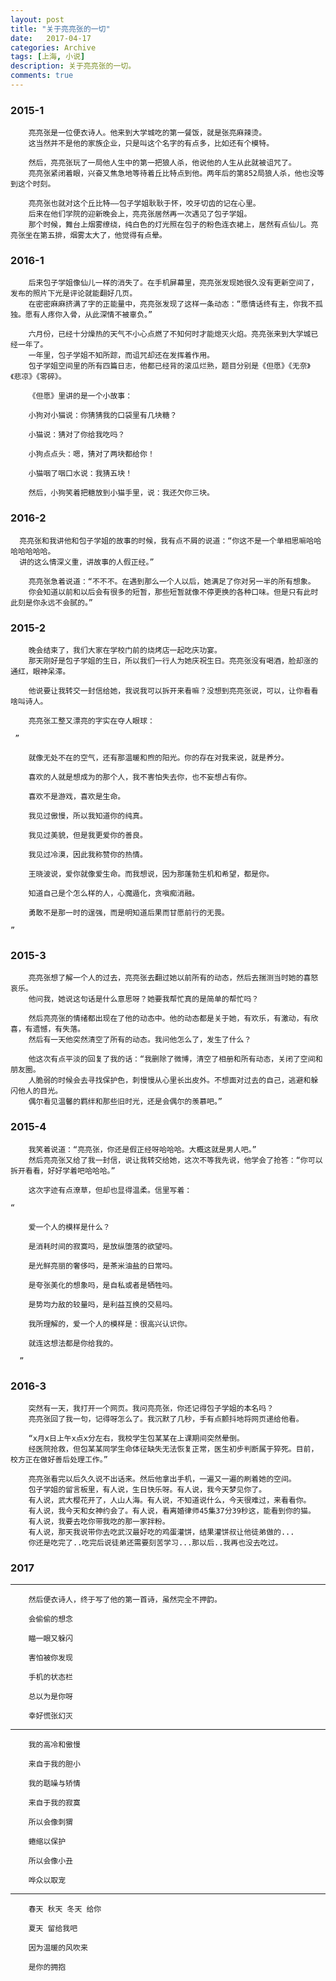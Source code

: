 ```yaml
---
layout: post
title: "关于亮亮张的一切"
date:   2017-04-17
categories: Archive
tags: [上海, 小说]
description: 关于亮亮张的一切。
comments: true
---
```


### 2015-1
       
        
             
        亮亮张是一位便衣诗人。他来到大学城吃的第一餐饭，就是张亮麻辣烫。
        这当然并不是他的家族企业，只是叫这个名字的有点多，比如还有个模特。

        然后，亮亮张玩了一局他人生中的第一把狼人杀，他说他的人生从此就被诅咒了。
        亮亮张紧闭着眼，兴奋又焦急地等待着丘比特点到他。两年后的第852局狼人杀，他也没等到这个时刻。

        亮亮张也就对这个丘比特——包子学姐耿耿于怀，咬牙切齿的记在心里。
        后来在他们学院的迎新晚会上，亮亮张居然再一次遇见了包子学姐。
        那个时候，舞台上烟雾缭绕，纯白色的灯光照在包子的粉色连衣裙上，居然有点仙儿。亮亮张坐在第五排，烟雾太大了，他觉得有点晕。



### 2016-1



        后来包子学姐像仙儿一样的消失了。在手机屏幕里，亮亮张发现她很久没有更新空间了，发布的照片下光是评论就能翻好几页。
        在密密麻麻挤满了字的正能量中，亮亮张发现了这样一条动态：“愿情话终有主，你我不孤独。愿有人疼你入骨，从此深情不被辜负。”

        六月份，已经十分燥热的天气不小心点燃了不知何时才能熄灭火焰。亮亮张来到大学城已经一年了。
        一年里，包子学姐不知所踪，而诅咒却还在发挥着作用。
        包子学姐空间里的所有四篇日志，他都已经背的滚瓜烂熟，题目分别是《但愿》《无奈》《悲凉》《零碎》。

        《但愿》里讲的是一个小故事：

        小狗对小猫说：你猜猜我的口袋里有几块糖？ 

        小猫说：猜对了你给我吃吗？

        小狗点点头：嗯，猜对了两块都给你！

        小猫咽了咽口水说：我猜五块！

        然后，小狗笑着把糖放到小猫手里，说：我还欠你三块。



### 2016-2



      亮亮张和我讲他和包子学姐的故事的时候，我有点不屑的说道：“你这不是一个单相思嘛哈哈哈哈哈哈哈。
      讲的这么情深义重，讲故事的人假正经。”

        亮亮张急着说道：“不不不。在遇到那么一个人以后，她满足了你对另一半的所有想象。
        你会知道以前和以后会有很多的短暂，那些短暂就像不停更换的各种口味。但是只有此时此刻是你永远不会腻的。”



### 2015-2



        晚会结束了，我们大家在学校门前的烧烤店一起吃庆功宴。
        那天刚好是包子学姐的生日，所以我们一行人为她庆祝生日。亮亮张没有喝酒，脸却涨的通红，眼神呆滞。

        他说要让我转交一封信给她，我说我可以拆开来看嘛？没想到亮亮张说，可以，让你看看啥叫诗人。

        亮亮张工整又漂亮的字实在夺人眼球：

     ”

        就像无处不在的空气，还有那温暖和煦的阳光。你的存在对我来说，就是养分。

        喜欢的人就是想成为的那个人，我不害怕失去你，也不妄想占有你。

        喜欢不是游戏，喜欢是生命。

        我见过傲慢，所以我知道你的纯真。

        我见过美貌，但是我更爱你的善良。

        我见过冷漠，因此我称赞你的热情。

        王晓波说，爱你就像爱生命。而我想说，因为那蓬勃生机和希望，都是你。

        知道自己是个怎么样的人，心魔遁化，贪嗔痴消融。

        勇敢不是那一时的逞强，而是明知道后果而甘愿前行的无畏。

    ”



### 2015-3



        亮亮张想了解一个人的过去，亮亮张去翻过她以前所有的动态，然后去揣测当时她的喜怒哀乐。
        他问我，她说这句话是什么意思呀？她要我帮忙真的是简单的帮忙吗？

        然后亮亮张的情绪都出现在了他的动态中。他的动态都是关于她，有欢乐，有激动，有欣喜，有遗憾，有失落。
        然后有一天他突然清空了所有的动态。我问他怎么了，发生了什么？

        他这次有点平淡的回复了我的话：“我删除了微博，清空了相册和所有动态，关闭了空间和朋友圈。
        人脆弱的时候会去寻找保护色，刺慢慢从心里长出皮外。不想面对过去的自己，逃避和躲闪他人的目光。
        偶尔看见温馨的羁绊和那些旧时光，还是会偶尔的羡慕吧。”



### 2015-4



        我笑着说道：“亮亮张，你还是假正经呀哈哈哈。大概这就是男人吧。”
        然后亮亮张又给了我一封信，说让我转交给她，这次不等我先说，他学会了抢答：“你可以拆开看看，好好学着吧哈哈哈。”

        这次字迹有点潦草，但却也显得温柔。信里写着：

    “

        爱一个人的模样是什么？

        是消耗时间的寂寞吗，是放纵堕落的欲望吗。

        是光鲜亮丽的奢侈吗，是茶米油盐的日常吗。

        是夸张美化的想象吗，是自私或者是牺牲吗。

        是势均力敌的较量吗，是利益互换的交易吗。

        我所理解的，爱一个人的模样是：很高兴认识你。

        就连这想法都是你给我的。

      ”

### 2016-3



        突然有一天，我打开一个网页。我问亮亮张，你还记得包子学姐的本名吗？
        亮亮张回了我一句，记得呀怎么了。我沉默了几秒，手有点颤抖地将网页递给他看。

        “x月x日上午x点x分左右，我校学生包某某在上课期间突然晕倒。
        经医院抢救，但包某某同学生命体征缺失无法恢复正常，医生初步判断属于猝死。目前，校方正在做好善后处理工作。”

        亮亮张看完以后久久说不出话来。然后他拿出手机，一遍又一遍的刷着她的空间。
        包子学姐的留言板里，有人说，生日快乐呀。有人说，我今天梦见你了。
        有人说，武大樱花开了，人山人海。有人说，不知道说什么，今天很难过，来看看你。
        有人说，我今天和女神约会了。有人说，看离婚律师45集37分39秒这，能看到你的猫。
        有人说，我要去吃你带我吃的那一家拌粉。
        有人说，那天我说带你去吃武汉最好吃的鸡蛋灌饼，结果灌饼叔让他徒弟做的...
        你还是吃完了..吃完后说徒弟还需要刻苦学习...那以后..我再也没去吃过。



### 2017

---

        然后便衣诗人，终于写了他的第一首诗，虽然完全不押韵。

        会偷偷的想念

        瞄一眼又躲闪

        害怕被你发现

        手机的状态栏

        总以为是你呀

        幸好慌张幻灭

---

        我的高冷和傲慢

        来自于我的胆小

        我的聒噪与矫情

        来自于我的寂寞

        所以会像刺猬

        蜷缩以保护

        所以会像小丑

        哗众以取宠

---

        春天 秋天 冬天 给你

        夏天 留给我吧

        因为温暖的风吹来

        是你的拥抱
        
